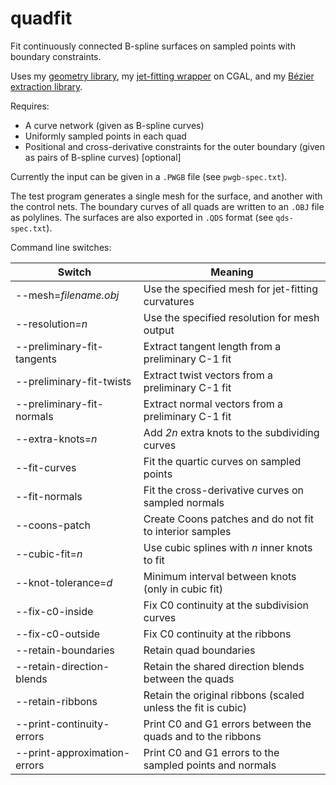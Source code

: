 # quadfit
Fit continuously connected B-spline surfaces on sampled points with boundary constraints.

Uses my [geometry library](https://github.com/salvipeter/libgeom/),
my [jet-fitting wrapper](https://github.com/salvipeter/jet-wrapper/) on CGAL,
and my [Bézier extraction library](https://github.com/salvipeter/bezier-extractions).

Requires:
- A curve network (given as B-spline curves)
- Uniformly sampled points in each quad
- Positional and cross-derivative constraints for the outer boundary (given as pairs of B-spline curves) [optional]

Currently the input can be given in a `.PWGB` file (see `pwgb-spec.txt`).

The test program generates a single mesh for the surface, and another with the control nets.
The boundary curves of all quads are written to an `.OBJ` file as polylines.
The surfaces are also exported in `.QDS` format (see `qds-spec.txt`).

Command line switches:

| Switch                       | Meaning                                                      |
|------------------------------|--------------------------------------------------------------|
| --mesh=*filename.obj*        | Use the specified mesh for jet-fitting curvatures            |
| --resolution=*n*             | Use the specified resolution for mesh output                 |
| --preliminary-fit-tangents   | Extract tangent length from a preliminary C-1 fit            |
| --preliminary-fit-twists     | Extract twist vectors from a preliminary C-1 fit             |
| --preliminary-fit-normals    | Extract normal vectors from a preliminary C-1 fit            |
| --extra-knots=*n*            | Add *2n* extra knots to the subdividing curves               |
| --fit-curves                 | Fit the quartic curves on sampled points                     |
| --fit-normals                | Fit the cross-derivative curves on sampled normals           |
| --coons-patch                | Create Coons patches and do not fit to interior samples      |
| --cubic-fit=*n*              | Use cubic splines with *n* inner knots to fit                |
| --knot-tolerance=*d*         | Minimum interval between knots (only in cubic fit)           |
| --fix-c0-inside              | Fix C0 continuity at the subdivision curves                  |
| --fix-c0-outside             | Fix C0 continuity at the ribbons                             |
| --retain-boundaries          | Retain quad boundaries                                       |
| --retain-direction-blends    | Retain the shared direction blends between the quads         |
| --retain-ribbons             | Retain the original ribbons (scaled unless the fit is cubic) |
| --print-continuity-errors    | Print C0 and G1 errors between the quads and to the ribbons  |
| --print-approximation-errors | Print C0 and G1 errors to the sampled points and normals     |
